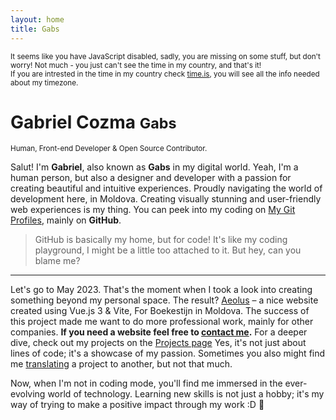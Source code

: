 ```yaml
---
layout: home
title: Gabs
---
```


<noscript>
<small style="text-align: center;">It seems like you have JavaScript disabled, sadly, you are missing on some stuff, but don't worry! Not much - you just can't see the time in my country, and that's it! <br>If you are intrested in the time in my country check <a href="https://time.is/Moldova#time_zone">time.is</a>, you will see all the info needed about my timezone.</small>
</noscript>

<div class="home">

# Gabriel Cozma <small>Gabs</small>
<small>Human, Front-end Developer & Open Source Contributor.</small>


Salut! I'm **Gabriel**, also known as **Gabs** in my digital world. Yeah, I'm a human person, but also a designer and developer with a passion for creating beautiful and intuitive experiences. Proudly navigating the world of development here, in Moldova. Creating visually stunning and user-friendly web experiences is my thing. You can peek into my coding on [My Git Profiles](/findme#contributions), mainly on **GitHub**.

> GitHub is basically my home, but for code! It's like my coding playground, I might be a little too attached to it. But hey, can you blame me?

---

Let's go to May 2023. That's the moment when I took a look into creating something beyond my personal space. The result? [Aeolus](https://gabs.eu.org/aeolus) – a nice website created using Vue.js 3 & Vite, For Boekestijn in Moldova. The success of this project made me want to do more professional work, mainly for other companies. **If you need a website feel free to [contact me](/findme).** For a deeper dive, check out my projects on the [Projects page](/projects) Yes, it's not just about lines of code; it's a showcase of my passion. Sometimes you also might find me [translating](/projects#translations) a project to another, but not that much.

Now, when I'm not in coding mode, you'll find me immersed in the ever-evolving world of technology. Learning new skills is not just a hobby; it's my way of trying to make a positive impact through my work :D 🚀

</div>